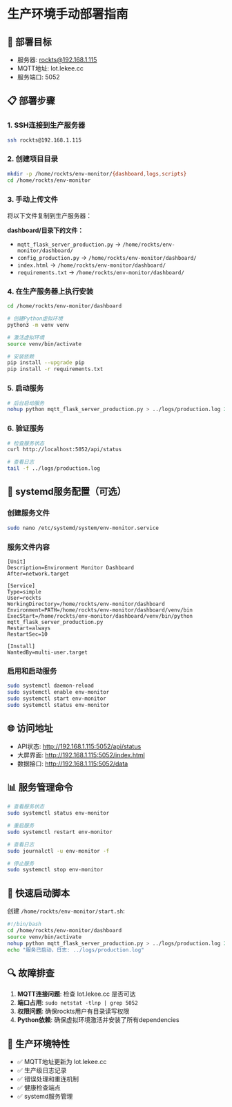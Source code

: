 # 生产环境手动部署指南

## 🎯 部署目标
- 服务器: rockts@192.168.1.115
- MQTT地址: lot.lekee.cc
- 服务端口: 5052

## 📋 部署步骤

### 1. SSH连接到生产服务器
```bash
ssh rockts@192.168.1.115
```

### 2. 创建项目目录
```bash
mkdir -p /home/rockts/env-monitor/{dashboard,logs,scripts}
cd /home/rockts/env-monitor
```

### 3. 手动上传文件
将以下文件复制到生产服务器：

**dashboard/目录下的文件：**
- `mqtt_flask_server_production.py` → `/home/rockts/env-monitor/dashboard/`
- `config_production.py` → `/home/rockts/env-monitor/dashboard/`
- `index.html` → `/home/rockts/env-monitor/dashboard/`
- `requirements.txt` → `/home/rockts/env-monitor/dashboard/`

### 4. 在生产服务器上执行安装
```bash
cd /home/rockts/env-monitor/dashboard

# 创建Python虚拟环境
python3 -m venv venv

# 激活虚拟环境
source venv/bin/activate

# 安装依赖
pip install --upgrade pip
pip install -r requirements.txt
```

### 5. 启动服务
```bash
# 后台启动服务
nohup python mqtt_flask_server_production.py > ../logs/production.log 2>&1 &
```

### 6. 验证服务
```bash
# 检查服务状态
curl http://localhost:5052/api/status

# 查看日志
tail -f ../logs/production.log
```

## 🔧 systemd服务配置（可选）

### 创建服务文件
```bash
sudo nano /etc/systemd/system/env-monitor.service
```

### 服务文件内容
```
[Unit]
Description=Environment Monitor Dashboard
After=network.target

[Service]
Type=simple
User=rockts
WorkingDirectory=/home/rockts/env-monitor/dashboard
Environment=PATH=/home/rockts/env-monitor/dashboard/venv/bin
ExecStart=/home/rockts/env-monitor/dashboard/venv/bin/python mqtt_flask_server_production.py
Restart=always
RestartSec=10

[Install]
WantedBy=multi-user.target
```

### 启用和启动服务
```bash
sudo systemctl daemon-reload
sudo systemctl enable env-monitor
sudo systemctl start env-monitor
sudo systemctl status env-monitor
```

## 🌐 访问地址
- API状态: http://192.168.1.115:5052/api/status  
- 大屏界面: http://192.168.1.115:5052/index.html
- 数据接口: http://192.168.1.115:5052/data

## 📊 服务管理命令
```bash
# 查看服务状态
sudo systemctl status env-monitor

# 重启服务
sudo systemctl restart env-monitor

# 查看日志
sudo journalctl -u env-monitor -f

# 停止服务
sudo systemctl stop env-monitor
```

## 🚀 快速启动脚本
创建 `/home/rockts/env-monitor/start.sh`:
```bash
#!/bin/bash
cd /home/rockts/env-monitor/dashboard
source venv/bin/activate
nohup python mqtt_flask_server_production.py > ../logs/production.log 2>&1 &
echo "服务已启动，日志: ../logs/production.log"
```

## 🔍 故障排查
1. **MQTT连接问题**: 检查 lot.lekee.cc 是否可达
2. **端口占用**: `sudo netstat -tlnp | grep 5052`
3. **权限问题**: 确保rockts用户有目录读写权限
4. **Python依赖**: 确保虚拟环境激活并安装了所有dependencies

## 📝 生产环境特性
- ✅ MQTT地址更新为 lot.lekee.cc
- ✅ 生产级日志记录
- ✅ 错误处理和重连机制
- ✅ 健康检查端点
- ✅ systemd服务管理
